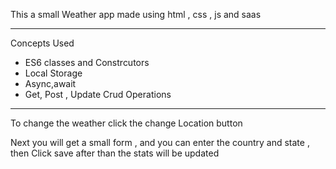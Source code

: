 This a small Weather app made using html , css , js and saas
<hr>

Concepts Used

<ul>
  <li>ES6 classes and Constrcutors</li>
  <li>Local Storage</li>
  <li>Async,await </li>
  <li>Get, Post , Update Crud Operations</li>
</ul>

<hr>

To change the weather click the change Location button

Next you will get a small form , and you can enter the country and state , then Click save after than the stats will be updated